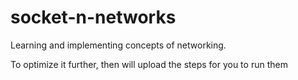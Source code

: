 # socket-n-networks
Learning and implementing concepts of networking.

To optimize it further, then will upload the steps for you to run them
